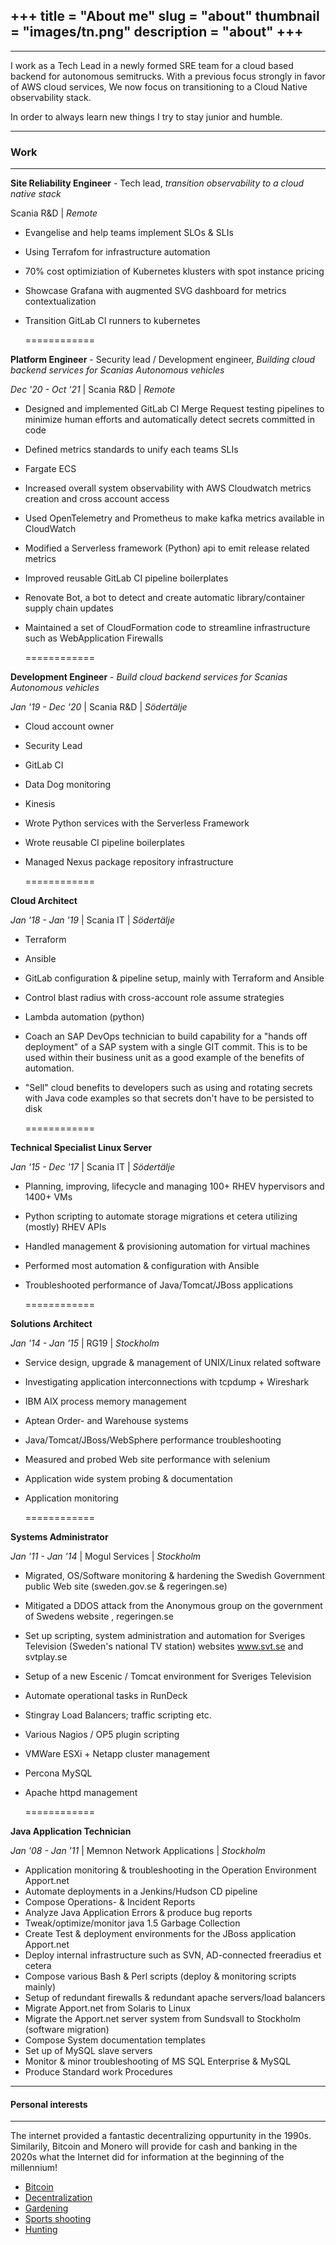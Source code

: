 +++
title = "About me"
slug = "about"
thumbnail = "images/tn.png"
description = "about"
+++
---------------------------
---------------------------

I work as a Tech Lead in a newly formed SRE team for a cloud based backend for autonomous semitrucks.
With a previous focus strongly in favor of AWS cloud services, We now focus on transitioning to a Cloud Native observability stack.

In order to always learn new things I try to stay junior and humble.




---------------------------
### Work
---------------------------

**Site Reliability Engineer** - Tech lead, _transition observability to a cloud native stack_

 Scania R&D | _Remote_

* Evangelise and help teams implement SLOs & SLIs
* Using Terrafom for infrastructure automation
* 70% cost optimiziation of Kubernetes klusters with spot instance pricing
* Showcase Grafana with augmented SVG dashboard for metrics contextualization
* Transition GitLab CI runners to kubernetes


    ============

**Platform Engineer** - Security lead / Development engineer, _Building cloud backend services for Scanias Autonomous vehicles_

_Dec '20 - Oct '21_ | Scania R&D | _Remote_

* Designed and implemented GitLab CI Merge Request testing pipelines to minimize human efforts and automatically detect secrets committed in code
* Defined metrics standards to unify each teams SLIs
* Fargate ECS
* Increased overall system observability with AWS Cloudwatch metrics creation and cross account access
* Used OpenTelemetry and Prometheus to make kafka metrics available in CloudWatch
* Modified a Serverless framework (Python) api to emit release related metrics
* Improved reusable GitLab CI pipeline boilerplates
* Renovate Bot, a bot to detect and create automatic library/container supply chain updates
* Maintained a set of CloudFormation code to streamline infrastructure such as WebApplication Firewalls


    ============

**Development Engineer** - _Build cloud backend services for Scanias Autonomous vehicles_

_Jan '19 - Dec '20_ | Scania R&D | _Södertälje_


* Cloud account owner
* Security Lead
* GitLab CI
* Data Dog monitoring
* Kinesis
* Wrote Python services with the Serverless Framework
* Wrote reusable CI pipeline boilerplates
* Managed Nexus package repository infrastructure


    ============

**Cloud Architect**

_Jan '18 - Jan '19_ | Scania IT | _Södertälje_

* Terraform
* Ansible
* GitLab configuration & pipeline setup, mainly with Terraform and Ansible
* Control blast radius with cross-account role assume strategies
* Lambda automation (python)
* Coach an SAP DevOps technician to build capability for a "hands off deployment" of a
SAP system with a single GIT commit. This is to be used within their business unit as a
good example of the benefits of automation.
* "Sell" cloud benefits to developers such as using and rotating secrets with Java code
examples so that secrets don't have to be persisted to disk


    ============

**Technical Specialist Linux Server**

_Jan '15 - Dec '17_ | Scania IT | _Södertälje_

* Planning, improving, lifecycle and managing 100+ RHEV hypervisors and 1400+ VMs
* Python scripting to automate storage migrations et cetera utilizing (mostly) RHEV APIs
* Handled management & provisioning automation for virtual machines
* Performed most automation & configuration with Ansible
* Troubleshooted performance of Java/Tomcat/JBoss applications

    ============


**Solutions Architect**

_Jan '14 - Jan '15_ | RG19 | _Stockholm_


* Service design, upgrade & management of UNIX/Linux related software
* Investigating application interconnections with tcpdump + Wireshark
* IBM AIX process memory management
* Aptean Order- and Warehouse systems
* Java/Tomcat/JBoss/WebSphere performance troubleshooting
* Measured and probed Web site performance with selenium
* Application wide system probing & documentation
* Application monitoring

    ============


**Systems Administrator**

_Jan '11 - Jan '14_ | Mogul Services | _Stockholm_

* Migrated, OS/Software monitoring & hardening the Swedish Government public Web
site (sweden.gov.se & regeringen.se)
* Mitigated a DDOS attack from the Anonymous group on the government of Swedens
website , regeringen.se
* Set up scripting, system administration and automation for Sveriges Television
(Sweden's national TV station) websites www.svt.se and svtplay.se
* Setup of a new Escenic / Tomcat environment for Sveriges Television
* Automate operational tasks in RunDeck
* Stingray Load Balancers; traffic scripting etc.
* Various Nagios / OP5 plugin scripting
* VMWare ESXi + Netapp cluster management
* Percona MySQL
* Apache httpd management

    ============

**Java Application Technician**

_Jan '08 - Jan '11_ | Memnon Network Applications | _Stockholm_

* Application monitoring & troubleshooting in the Operation Environment Apport.net
* Automate deployments in a Jenkins/Hudson CD pipeline
* Compose Operations- & Incident Reports
* Analyze Java Application Errors & produce bug reports
* Tweak/optimize/monitor java 1.5 Garbage Collection
* Create Test & deployment environments for the JBoss application Apport.net
* Deploy internal infrastructure such as SVN, AD-connected freeradius et cetera
* Compose various Bash & Perl scripts (deploy & monitoring scripts mainly)
* Setup of redundant firewalls & redundant apache servers/load balancers
* Migrate Apport.net from Solaris to Linux
* Migrate the Apport.net server system from Sundsvall to Stockholm (software migration)
* Compose System documentation templates
* Set up of MySQL slave servers
* Monitor & minor troubleshooting of MS SQL Enterprise & MySQL
* Produce Standard work Procedures



---------------------------
#### Personal interests
---------------------------

The internet provided a fantastic decentralizing oppurtunity in the 1990s. Similarily, Bitcoin and Monero will provide for cash and banking in the 2020s what the Internet did for information at the beginning of the millennium!


* [Bitcoin](https://github.com/)
* [Decentralization](https://github.com/)
* [Gardening](https://github.com/)
* [Sports shooting](https://idrottonline.se/Trosa-VagnharadSG-Skyttesport/)
* [Hunting](https://trosaskytte.se/)

